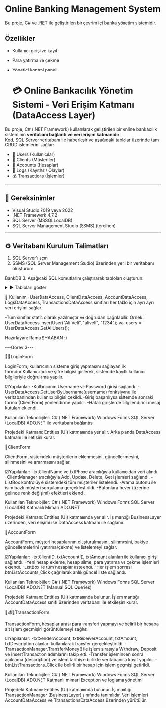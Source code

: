 # Online Banking Management System
Bu proje, C# ve .NET ile geliştirilen bir çevrim içi banka yönetim sistemidir.

## Özellikler
- Kullanıcı girişi ve kayıt
- Para yatırma ve çekme
- Yönetici kontrol paneli

  # 💳 Online Bankacılık Yönetim Sistemi - Veri Erişim Katmanı (DataAccess Layer)

Bu proje, C# (.NET Framework) kullanılarak geliştirilen bir online bankacılık sisteminin **veritabanı bağlantı ve veri erişim katmanıdır**.  
Kod, SQL Server veritabanı ile haberleşir ve aşağıdaki tablolar üzerinde tam CRUD işlemlerini sağlar:

- 👤 Users (Kullanıcılar)
- 👥 Clients (Müşteriler)
- 🏦 Accounts (Hesaplar)
- 📒 Logs (Kayıtlar / Olaylar)
- 💰 Transactions (İşlemler)

---

## 📌 Gereksinimler

- Visual Studio 2019 veya 2022
- .NET Framework 4.7.2
- SQL Server (MSSQLLocalDB)
- SQL Server Management Studio (SSMS) (tercihen)

---

## ⚙️ Veritabanı Kurulum Talimatları

1. SQL Server'ı açın 
2. SSMS (SQL Server Management Studio) üzerinden yeni bir veritabanı oluşturun:
   
BankDB
3. Aşağıdaki SQL komutlarını çalıştırarak tabloları oluşturun:

<details>
<summary>▶️ Tabloları göster</summary>

sql```
CREATE TABLE Users (
 UserID INT PRIMARY KEY IDENTITY(1,1),
 FullName NVARCHAR(100),
 Username NVARCHAR(50) ,
 Password NVARCHAR(50)
);

CREATE TABLE Clients (
 ClientID INT PRIMARY KEY IDENTITY(1,1),
 FullName NVARCHAR(100),
 Phone NVARCHAR(20)
);

CREATE TABLE Accounts (
 AccountID INT PRIMARY KEY IDENTITY(1,1),
 ClientID INT,
 Balance DECIMAL(18,2) DEFAULT 0,
 FOREIGN KEY (ClientID) REFERENCES Clients(ClientID)
);

CREATE TABLE Logs (
 LogID INT PRIMARY KEY IDENTITY(1,1),
 Message NVARCHAR(200),
 Date DATETIME DEFAULT GETDATE()
);

CREATE TABLE Transactions (
 TransactionID INT PRIMARY KEY IDENTITY(1,1),
 AccountID INT,
 Amount DECIMAL(18,2),
 Type NVARCHAR(20),
 Date DATETIME DEFAULT GETDATE(),
 FOREIGN KEY (AccountID) REFERENCES Accounts(AccountID)
);
 </details>



  🧠 Kullanım
-UserDataAccess, ClientDataAccess, AccountDataAccess, LogsDataAccess, TransactionsDataAccess sınıfları her tablo için ayrı ayrı veri erişimi sağlar.

-Tüm sınıflar static olarak yazılmıştır ve doğrudan çağrılabilir.
  Örnek:
 UserDataAccess.InsertUser("Ali Veli", "aliveli", "1234");
 var users = UserDataAccess.GetAllUsers();

 Hazırlayan: Rama SHAABAN :)





 ---Görev 3---
 
👤🔐LoginForm

LoginForm, kullanıcının sisteme giriş yapmasını sağlayan ilk formdur.Kullanıcı adı ve şifre bilgisi girilerek, sistemde kayıtlı kullanıcı bilgileriyle doğrulama yapılır.

☑Yapılanlar:
-Kullanıcının Username ve Password girişi sağlandı.
-UserDataAccess.GetUserByUsername(username) fonksiyonu ile veritabanından kullanıcı bilgisi çekildi.
-Giriş başarılıysa sistemde sonraki forma (ClientForm) yönlendirme yapıldı.
-Hatalı girişlerde bilgilendirici mesaj kutuları eklendi.

 
Kullanılan Teknolojiler:
  C# (.NET Framework)
  Windows Forms
  SQL Server (LocalDB)
  ADO.NET ile veritabanı bağlantısı

Projedeki Katmanı:
Entities (UI) katmanında yer alır.
Arka planda DataAccess katmanı ile iletişim kurar.


👥ClientForm

ClientForm, sistemdeki müşterilerin eklenmesini, güncellenmesini, silinmesini ve aranmasını sağlar.

☑Yapılanlar:
-txtClientName ve txtPhone aracılığıyla kullanıcıdan veri alındı.
-ClientManager aracılığıyla Add, Update, Delete, Get işlemleri sağlandı.
-ListBox kontrolüyle sistemdeki tüm müşteriler listelendi.
-Arama butonu ile isim bazlı müşteri sorgulama gerçekleştirildi.
-Butonlara hover (üzerine gelince renk değişimi) efektleri eklendi.

Kullanılan Teknolojiler:
  C# (.NET Framework)
  Windows Forms
  SQL Server (LocalDB)
  Katmanlı Mimari
  ADO.NET

Projedeki Katmanı:
Entities (UI) katmanında yer alır.
İş mantığı BusinessLayer üzerinden, veri erişimi ise DataAccess katmanı ile sağlanır.



👤AccountForm

AccountForm, müşteri hesaplarının oluşturulmasını, silinmesini, bakiye güncellemelerini (yatırma/çekme) ve listelemeyi sağlar.

☑Yapılanlar:
-txtClientID, txtAccountID, txtAmount alanları ile kullanıcı girişi sağlandı.
-Yeni hesap ekleme, hesap silme, para yatırma ve çekme işlemleri eklendi.
-ListBox ile tüm hesaplar listelendi.
-Her işlem sonrası btnListAccounts_Click çağrılarak anlık güncel liste sağlandı.

Kullanılan Teknolojiler:
  C# (.NET Framework)
  Windows Forms
  SQL Server (LocalDB)
  ADO.NET (Manual SQL Queries)

Projedeki Katmanı:
Entities (UI) katmanında bulunur.
İşlem mantığı AccountDataAccess sınıfı üzerinden veritabanı ile etkileşim kurar.



📲💰🔁TransactionForm

TransactionForm, hesaplar arası para transferi yapmayı ve belirli bir hesaba ait işlem geçmişini görüntülemeyi sağlar.

☑Yapılanlar:
-txtSenderAccount, txtReceiverAccount, txtAmount, txtDescription alanları kullanılarak transfer gerçekleştirildi.
-TransactionManager.TransferMoney() ile işlem sırasıyla Withdraw, Deposit ve InsertTransaction adımlarını takip etti.
-Transfer işleminden sonra açıklama (description) ve işlem tarihiyle birlikte veritabanına kayıt yapıldı.
-btnListTransactions_Click ile belirli bir hesap için işlem geçmişi getirildi.

Kullanılan Teknolojiler:
  C# (.NET Framework)
  Windows Forms
  SQL Server (LocalDB)
  ADO.NET
  Katmanlı mimari
  Exception ve loglama yönetimi

Projedeki Katmanı:
Entities (UI) katmanında bulunur.
İş mantığı TransactionManager (BusinessLayer) sınıfında tanımlıdır.
Veri işlemleri AccountDataAccess ve TransactionsDataAccess üzerinden yürütülür.
